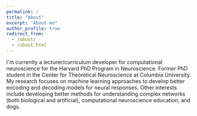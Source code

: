 ```yaml
---
permalink: /
title: "About"
excerpt: "About me"
author_profile: true
redirect_from: 
  - /about/
  - /about.html
---
```


I'm currently a lecturer/curriculum developer for computational neuroscience for the Harvard PhD Program in Neuroscience. Former PhD student in the Center for Theoretical Neuroscience at Columbia University. My research focuses on machine learning approaches to develop better encoding and decoding models for neural responses. Other interests include developing better methods for understanding complex networks (both biological and artificial), computational neuroscience education, and dogs.
